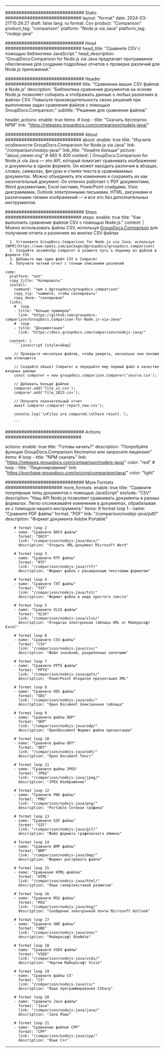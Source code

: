 
---
############################# Static ############################
layout: "format"
date:  2024-03-21T15:26:27
draft: false
lang: ru
format: Csv
product: "Comparison"
product_tag: "comparison"
platform: "Node.js via Java"
platform_tag: "nodejs-java"

############################# Head ############################
head_title: "Сравните CSV с помощью библиотеки JavaScript."
head_description: "GroupDocs.Comparison for Node.js via Java предлагает программное обеспечение для создания подробных отчетов о проверке различий для Node.js приложений."

############################# Header ############################
title: "Сравнение ваших CSV файлов в Node.js" 
description: "Библиотека сравнения документов на основе Node.js позволяет собирать и отображать данные о любых различиях в файлах CSV. Повысьте производительность своих решений при выполнении задач сравнения файлов с помощью GroupDocs.Comparison."
subtitle: "Решение для сравнения файлов" 

header_actions:
  enable: true
  items:
    #  loop
    - title: "Скачать бесплатно NPM"
      link: "https://releases.groupdocs.com/comparison/nodejs-java/"
      
############################# About ############################
about:
    enable: true
    title: "Изучите особенности GroupDocs.Comparison for Node.js via Java"
    link: "/comparison/nodejs-java/"
    link_title: "Узнайте больше"
    picture: "about_viewer.svg" # 480 X 400
    content: |
       GroupDocs.Comparison for Node.js via Java — это API, который помогает сравнивать изображения и документы в одном формате. Он может находить различия в абзацах, словах, символах, фигурах и стилях текста в сравниваемых документах. Можно объединить эти изменения и сохранить их как окончательный документ. Он отлично работает с PDF документами, Word документами, Excel листами, PowerPoint слайдами, Visio диаграммами, Outlook электронными письмами, HTML, рисунками и различными типами изображений — и все это без дополнительных инструментов.

############################# Steps ############################
steps:
    enable: true
    title: "Как выполнить сравнение файлов CSV с помощью Node.js."
    content: |
      Можно использовать файлы CSV, используя [GroupDocs.Comparison](https://products.groupdocs.com/comparison/nodejs-java/) для получения отчета о различиях во многих CSV файлах
      
      1. Установите GroupDocs.Comparison for Node.js via Java, используя [NPM](https://www.npmjs.com/package/@groupdocs/groupdocs.comparison)
      2. Создайте экземпляр Comparer и укажите путь к первому из файлов в формате CSV
      3. Добавьте еще один файл CSV в Comparer
      4. Получите четкий отчет с точным описанием различий
   
    code:
      platform: "net"
      copy_title: "Копировать"
      install:
        command: "npm i @groupdocs/groupdocs.comparison"
        copy_tip: "нажмите, чтобы скопировать"
        copy_done: "скопировал"
      links:
        #  loop
        - title: "Больше примеров"
          link: "https://github.com/groupdocs-comparison/GroupDocs.Comparison-for-Node.js-via-Java"
        #  loop
        - title: "Документация"
          link: "https://docs.groupdocs.com/comparison/nodejs-java/"
          
      content: |
        ```javascript {style=abap}

        // Проверьте несколько файлов, чтобы увидеть, насколько они похожи или отличаются

        // Создайте объект Comparer и передайте ему первый файл в качестве входных данных
        const comparer = new groupdocs.comparison.Comparer('source.csv');

        // Добавить больше файлов
        comparer.add('file_v1.csv');
        comparer.add('file_2023.csv');

        // Получите окончательный отчет
        await comparer.compare('report_new.csv');

        console.log('\nFiles are compared.\nCheck result.');

        ```            

############################# Actions ############################

actions:
  enable: true
  title: "Готовы начать?"
  description: "Попробуйте функции GroupDocs.Comparison бесплатно или запросите лицензию"
  items:
    #  loop
    - title: "NPM скачать"
      link: "https://releases.groupdocs.com/comparison/nodejs-java/"
      color: "red"
        #  loop
    - title: "Лицензирование"
      link: "https://purchase.groupdocs.com/pricing/comparison/java/"
      color: "light"


############################# More Formats #####################
more_formats:
    enable: true
    title: "Сравните популярные типы документов с помощью JavaScript"
    exclude: "CSV"
    description: "Наш API Node.js позволяет сравнивать документы в разных форматах. Легко отслеживайте изменения в документах, обрабатывая их с помощью нашего инструмента."
    items: 
        # format loop 1
        - name: "Сравните PDF файлы"
          format: "PDF"
          link: "/comparison/nodejs-java/pdf/"
          description: "Формат документа Adobe Portable"

        # format loop 2
        - name: "Сравните DOCX файлы"
          format: "DOCX"
          link: "/comparison/nodejs-java/docx/"
          description: "Открыть XML-документ Microsoft Word"

        # format loop 3
        - name: "Сравните RTF файлы"
          format: "RTF"
          link: "/comparison/nodejs-java/rtf/"
          description: "Формат файла с расширенным текстовым форматом"

        # format loop 4
        - name: "Сравните TXT файлы"
          format: "TXT"
          link: "/comparison/nodejs-java/txt/"
          description: "Формат файла в виде простого текста"

        # format loop 5
        - name: "Сравните XLSX файлы"
          format: "XLSX"
          link: "/comparison/nodejs-java/xlsx/"
          description: "Открытая электронная таблица XML от Майкрософт Excel"

        # format loop 6
        - name: "Сравните CSV-файлы"
          format: "CSV"
          link: "/comparison/nodejs-java/csv/"
          description: "Файл значений, разделенных запятыми"

        # format loop 7
        - name: "Сравните PPTX файлы"
          format: "PPTX"
          link: "/comparison/nodejs-java/pptx/"
          description: "PowerPoint Открытая презентация XML"

        # format loop 8
        - name: "Сравните ODS файлы"
          format: "ODS"
          link: "/comparison/nodejs-java/ods/"
          description: "Open Document Электронная таблица"

        # format loop 9
        - name: "Сравните файлы ODP"
          format: "ODP"
          link: "/comparison/nodejs-java/odp/"
          description: "OpenDocument Формат файла презентации"

        # format loop 10
        - name: "Сравните файлы ODT"
          format: "ODT"
          link: "/comparison/nodejs-java/odt/"
          description: "Open Document Текст"

        # format loop 11
        - name: "Сравните файлы JPEG"
          format: "JPEG"
          link: "/comparison/nodejs-java/jpeg/"
          description: "JPEG Изображение"

        # format loop 12
        - name: "Сравните PNG файлы"
          format: "PNG"
          link: "/comparison/nodejs-java/png/"
          description: "Portable Сетевая графика"

        # format loop 13
        - name: "Сравните GIF файлы"
          format: "GIF"
          link: "/comparison/nodejs-java/gif/"
          description: "Файл формата графического обмена"

        # format loop 14
        - name: "Сравните BMP файлы"
          format: "BMP"
          link: "/comparison/nodejs-java/bmp/"
          description: "Формат растрового файла"

        # format loop 15
        - name: "Сравнение HTML-файлов"
          format: "HTML"
          link: "/comparison/nodejs-java/html/"
          description: "Язык гипертекстовой разметки"

        # format loop 16
        - name: "Сравните MSG файлы"
          format: "MSG"
          link: "/comparison/nodejs-java/msg/"
          description: "Сообщение электронной почты Microsoft Outlook"

        # format loop 17
        - name: "Сравните ONE файлы"
          format: "ONE"
          link: "/comparison/nodejs-java/one/"
          description: "Майкрософт OneNote"

        # format loop 18
        - name: "Сравните VSDX файлы"
          format: "VSDX"
          link: "/comparison/nodejs-java/vsdx/"
          description: "Чертеж Майкрософт Visio"

        # format loop 19
        - name: "Сравните файлы CS"
          format: "CS"
          link: "/comparison/nodejs-java/cs/"
          description: "Язык программирования CSharp"

        # format loop 20
        - name: "Сравните Java файлы"
          format: "Java"
          link: "/comparison/nodejs-java/java/"
          description: "Java Язык"
          
        # format loop 21
        - name: "Сравнение файлов CPP"
          format: "CPP"
          link: "/comparison/nodejs-java/cpp/"
          description: "Язык C++"
---